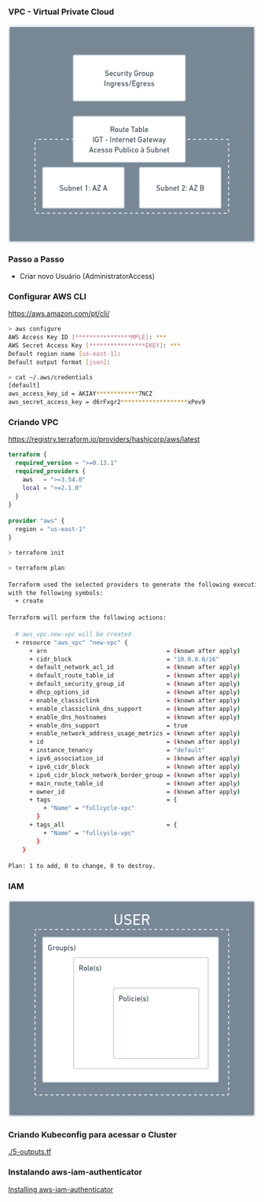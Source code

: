 ### VPC - Virtual Private Cloud

<img src="./.github/vpc.png" alt="VPC - Virtual Private Cloud" style="display: block; margin: 0 auto" />

### Passo a Passo
- Criar novo Usuário (AdministratorAccess)

### Configurar AWS CLI
https://aws.amazon.com/pt/cli/

```bash
> aws configure
AWS Access Key ID [****************MPLE]: ***
AWS Secret Access Key [****************EKEY]: ***
Default region name [us-east-1]: 
Default output format [json]: 
```

```bash
> cat ~/.aws/credentials
[default]
aws_access_key_id = AKIAY************7NCZ
aws_secret_access_key = d6rFxgr2*******************xPev9
```

### Criando VPC
https://registry.terraform.io/providers/hashicorp/aws/latest

```terraform
terraform {
  required_version = ">=0.13.1"
  required_providers {
    aws   = ">=3.54.0"
    local = ">=2.1.0"
  }
}

provider "aws" {
  region = "us-east-1"
}
```

```bash
> terraform init
```

```bash
> terraform plan

Terraform used the selected providers to generate the following execution plan. Resource actions are indicated
with the following symbols:
  + create

Terraform will perform the following actions:

  # aws_vpc.new-vpc will be created
  + resource "aws_vpc" "new-vpc" {
      + arn                                  = (known after apply)
      + cidr_block                           = "10.0.0.0/16"
      + default_network_acl_id               = (known after apply)
      + default_route_table_id               = (known after apply)
      + default_security_group_id            = (known after apply)
      + dhcp_options_id                      = (known after apply)
      + enable_classiclink                   = (known after apply)
      + enable_classiclink_dns_support       = (known after apply)
      + enable_dns_hostnames                 = (known after apply)
      + enable_dns_support                   = true
      + enable_network_address_usage_metrics = (known after apply)
      + id                                   = (known after apply)
      + instance_tenancy                     = "default"
      + ipv6_association_id                  = (known after apply)
      + ipv6_cidr_block                      = (known after apply)
      + ipv6_cidr_block_network_border_group = (known after apply)
      + main_route_table_id                  = (known after apply)
      + owner_id                             = (known after apply)
      + tags                                 = {
          + "Name" = "fullcycle-vpc"
        }
      + tags_all                             = {
          + "Name" = "fullcycle-vpc"
        }
    }

Plan: 1 to add, 0 to change, 0 to destroy.
```

### IAM
![](.github/IAM-group-role-policy.png)

### Criando Kubeconfig para acessar o Cluster
[./5-outputs.tf](./5-outputs.tf)

### Instalando aws-iam-authenticator
[Installing aws-iam-authenticator](https://docs.aws.amazon.com/eks/latest/userguide/install-aws-iam-authenticator.html)